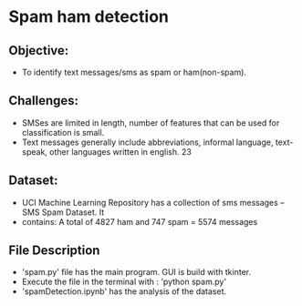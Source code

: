 # Spam ham detection
## Objective:
- To identify text messages/sms as spam or ham(non-spam).
## Challenges:
- SMSes are limited in length, number of features that can be used for classification is small.
- Text messages generally include abbreviations, informal language, text-speak, other languages
written in english.
23
## Dataset:
- UCI Machine Learning Repository has a collection of sms messages – SMS Spam Dataset. It
- contains:
A total of 4827 ham and 747 spam = 5574 messages 
## File Description 
- 'spam.py' file has the main program. GUI is build with tkinter.
- Execute the file in the terminal with : 'python spam.py'
- 'spamDetection.ipynb' has the analysis of the dataset. 
